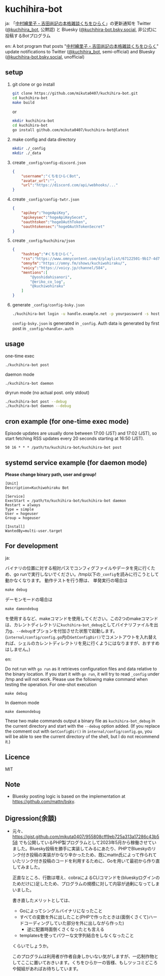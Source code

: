 # kuchihira-bot

ja: 「[中村繪里子・吉田尚記の本格雑談くちをひらく](https://omny.fm/shows/kuchiwohiraku?cloudflare-language=ja)」の更新通知を Twitter ([@kuchihira_bot](https://twitter.com/kuchihira_bot), 公黙認) と Bluesky ([@kuchihira-bot.bsky.social](https://bsky.app/profile/kuchihira-bot.bsky.social), 非公式)に投稿するBotプログラム

en: A bot program that posts "[中村繪里子・吉田尚記の本格雑談くちをひらく](https://omny.fm/shows/kuchiwohiraku?cloudflare-language=ja)" update notifications to Twitter ([@kuchihira_bot](https://twitter.com/kuchihira_bot), semi-official) and Bluesky ([@kuchihira-bot.bsky.social](https://bsky.app/profile/kuchihira-bot.bsky.social), unofficial)


## setup

1. git clone or go install
    ```bash
    git clone https://github.com/mikuta0407/kuchihira-bot.git
    cd kuchihira-bot
    make build
    ```
    or
    ```bash
    mkdir kuchihira-bot
    cd kuchihira-bot
    go install github.com/mikuta0407/kuchihira-bot@latest
    ```
2. make config and data directory
    ```bash
    mkdir ./_config
    mkdir ./_data
    ```

3. create `_config/config-discord.json`
    ```json
    {
        "username":"くちをひらくBot",
        "avatar_url":"",
        "url":"https://discord.com/api/webhooks/..."
    }
    ```
4. create `_config/config-twtr.json`
    ```json
    {
        "apikey":"hogeApiKey",
        "apikeysec":"hogeApiKeySecet",
        "oauthtoken":"hogeOAuthToken",
        "oauthtokensec":"hogeOAuthTokenSecret"
    }
    ```
5. create `_config/kuchihira/json`
    ```json
    {
        "hashtag":"#くちをひらく",
        "rss":"https://www.omnycontent.com/d/playlist/67122501-9b17-4d77-84bd-a93d00dc791e/bf2b4e95-c669-4e1c-abcf-a98c00a5f513/b923e360-dc05-438d-be85-a98c00a5f517/podcast.rss",
        "omnyfm":"https://omny.fm/shows/kuchiwohiraku/",
        "voicy":"https://voicy.jp/channel/584",
        "mentions":[
            "@yoshidahisanori",
            "@eriko_co_log",
            "@kuchiwohiraku"
        ]
    }
    ```
6. generate `_config/config-bsky.json`
    ```bash
    ./kuchihira-bot login -u handle.example.net -p yourpassword -s host(optional)
    ```
    `config-bsky.json` is generated in `_config`.
    Auth data is generated by first post in `_config/<handle>.auth`

## usage

one-time exec
```bash
./kuchihira-bot post
```

daemon mode
```
./kuchihira-bot daemon
```

dryrun mode (no actual post. only stdout)
```bash
./kuchihira-bot post --debug
./kuchihira-bot daemon --debug
```

## cron example (for one-time exec mode)
Episode updates are usually done between 17:00 (JST) and 17:02 (JST), so start fetching RSS updates every 20 seconds starting at 16:50 (JST).

```
50 16 * * * /path/to/kuchihira-bot/kuchihira-bot post
```

## systemd service example (for daemon mode)
**Please change binary path, user and group!**

```
[Unit]
Description=Kuchiwohiraku Bot

[Service]
ExecStart = /path/to/kuchihira-bot/kuchihira-bot daemon
Restart = always
Type = simple
User = hogeuser
Group = hogeuser

[Install]
WantedBy=multi-user.target
```

## For development

ja: 

バイナリの位置に対する相対パスでコンフィグファイルやデータを見に行くため、go runで実行しないでください。/tmp以下の`_config`を読みに行こうとして動かなくなります。
動作テストを行う際は、
単発実行の場合は
```
make debug
```
デーモンモードの場合は
```
make damondebug
```
を使用するなど、makeコマンドを使用してください。この2つのmakeコマンドは、カレントディレクトリに`kuchihira-bot_debug`としてバイナリファイルを出力g、`--debug`オプションを付加させた状態で起動します。
(`internal/config/config.go`内の`GetConfigDir()`でコメントアウトを入れ替えれば、シェルのカレントディレクトリを見に行くようにはなりますが、おすすめはしません。)

en:

Do not run with `go run` as it retrieves configuration files and data relative to the binary location. If you start it with `go run`, it will try to read `_config` under /tmp and will not work.
Please use the following make command when testing the operation.
For one-shot execution
````
make debug
````
In daemon mode
````
make daemondebug
````

These two make commands output a binary file as `kuchihira-bot_debug` in the current directory and start with the `--debug` option added.
(If you replace the comment out with `GetConfigDir()` in `internal/config/config.go`, you will be able to see the current directory of the shell, but I do not recommend it.)

## Licence

MIT

## Note

- Bluesky posting logic is based on the implementation at https://github.com/mattn/bsky.


## Digression(余談)
- 元々、 https://gist.github.com/mikuta0407/955808cff9eb725a313a17286c43b558 でも公開しているPHP製プログラムとして2023年5月から稼働させていました。Bluesky投稿を勝手に実装してみるにあたり、PHPでBlueskyのリンク付き投稿の実装がかなり辛かったため、既にmattn氏によって作られていたリンク付き投稿のコードを利用するために、Goを用いて最初から作り直してみました。

    正直なところ、行数は増え、cobraによるCLIコマンドを(blueskyログインのためだけに)足したため、プログラムの規模に対して内容が過剰になってしまいました。
    
    書き直したメリットとしては、
    - Goによってシングルバイナリになったこと
    - すべての変数を外に出したこと(PHPで作ったときは(面倒くさくて)ハードコーディングしていた部分を外に出しながら作った)
      - 逆に配置時面倒くさくなったとも言える
    - templatesを使ってパワーな文字列結合をしなくなったこと

    くらいでしょうか。

    このプログラムは利用者が作者自身しかいない気がしますが、一応制作物としてここに置いておきいます。くちをひらかーの皆様、もしツッコミどころや鉞組があればお待ちしています。
